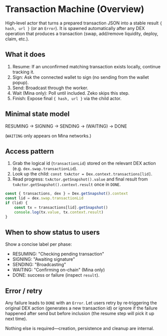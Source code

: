 # Transaction Machine (Overview)

High‑level actor that turns a prepared transaction JSON into a stable result `{ hash, url }` (or an `Error`). It is spawned automatically after any DEX operation that produces a transaction (swap, add/remove liquidity, deploy, claim, etc.).

## What it does

1. Resume: If an unconfirmed matching transaction exists locally, continue tracking it.
2. Sign: Ask the connected wallet to sign (no sending from the wallet popup).
3. Send: Broadcast through the worker.
4. Wait (Mina only): Poll until included. Zeko skips this step.
5. Finish: Expose final `{ hash, url }` via the child actor.

## Minimal state model

RESUMING → SIGNING → SENDING → (WAITING) → DONE

(`WAITING` only appears on Mina networks.)

## Access pattern

1. Grab the logical id (`transactionLid`) stored on the relevant DEX action (e.g. `dex.swap.transactionLid`).
2. Look up the child: `const txActor = Dex.context.transactions[lid]`.
3. Read progress: `txActor.getSnapshot().value` and final result from `txActor.getSnapshot().context.result` once in `DONE`.

```ts
const { transactions, dex } = Dex.getSnapshot().context
const lid = dex.swap.transactionLid
if (lid) {
	const tx = transactions[lid].getSnapshot()
	console.log(tx.value, tx.context.result)
}
```

## When to show status to users

Show a concise label per phase:

- RESUMING: "Checking pending transaction"
- SIGNING: "Awaiting signature"
- SENDING: "Broadcasting"
- WAITING: "Confirming on-chain" (Mina only)
- DONE: success or failure (inspect `result`).

## Error / retry

Any failure leads to `DONE` with an `Error`. Let users retry by re‑triggering the original DEX action (generates a new transaction id) or ignore if the failure happened after send but before inclusion (the resume step will pick it up next time).

Nothing else is required—creation, persistence and cleanup are internal.
